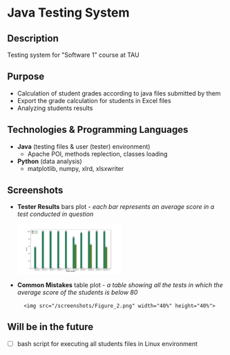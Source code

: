 # Java Testing System

## Description
Testing system for "Software 1" course at TAU

## Purpose
- Calculation of student grades according to java files submitted by them
- Export the grade calculation for students in Excel files
- Analyzing students results

## Technologies & Programming Languages
- **Java** (testing files & user (tester) environment)
  - Apache POI, methods replection, classes loading
- **Python** (data analysis)
  - matplotlib, numpy, xlrd, xlsxwriter
  
  
## Screenshots
- **Tester Results** bars plot - *each bar represents an average score in a test conducted in question*
  
  <img src="/screenshots/Figure_1.png" width="50%" height="50%">

- **Common Mistakes** table plot - *a table showing all the tests in which the average score of the students is below 80*
  
        <img src="/screenshots/Figure_2.png" width="40%" height="40%">


## Will be in the future
- [ ] bash script for executing all students files in Linux environment
